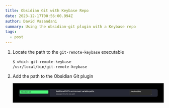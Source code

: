 ```yaml
---
title: Obsidian Git with Keybase Repo
date: 2023-12-17T00:56:00.994Z
author: David Vasandani
summary: Using the obsidian-git plugin with a Keybase repo
tags:
  - post
---
```

1. Locate the path to the `git-remote-keybase` executable

   ```
   $ which git-remote-keybase
   /usr/local/bin/git-remote-keybase
   ```
2. Add the path to the Obsidian Git plugin

   ![Screenshot of the Obsidian Git plugin Additional PATHs config](obsidian-git-additional-path.jpg)